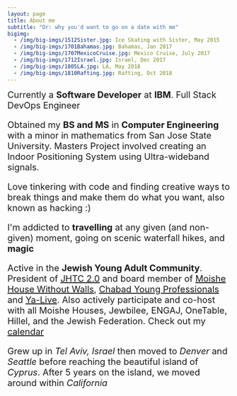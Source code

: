 ```yaml
---
layout: page
title: About me
subtitle: "Or: why you'd want to go on a date with me"
bigimg:
  - /img/big-imgs/1512Sister.jpg: Ice Skating with Sister, May 2015
  - /img/big-imgs/1701Bahamas.jpg: Bahamas, Jan 2017
  - /img/big-imgs/1707MexicoCruise.jpg: Mexico Cruise, July 2017
  - /img/big-imgs/1712Israel.jpg: Israel, Dec 2017
  - /img/big-imgs/1805LA.jpg: LA, May 2018
  - /img/big-imgs/1810Rafting.jpg: Rafting, Oct 2018
---
```


<div class="row">
    <span style="font-size: 20px;">
    <div class="col-sm-1 col-xs-1">
        <span class="fa fa-briefcase" style="font-size: 1.2em;"></span>
    </div>
    <div class="col-sm-offset-1 col-xs-offset-2">
        Currently a <b>Software Developer</b> at <b>IBM</b>. Full Stack DevOps Engineer
    </div>
    <p></p>
    <div class="col-sm-1 col-xs-1">
        <span class="fa fa-graduation-cap" style="font-size: 1.2em;"></span>
    </div>
    <div class="col-sm-offset-1 col-xs-offset-2">
        Obtained my <b>BS and MS</b> in <b>Computer Engineering</b> with a minor in mathematics from San Jose State University. Masters Project
        involved creating an Indoor Positioning System using Ultra-wideband signals.
    </div>
    <p></p>
    <div class="col-sm-1 col-xs-1">
        <span class="fa fa-code" style="font-size: 1.2em;"></span>
    </div>
    <div class="col-sm-offset-1 col-xs-offset-2">
        Love tinkering with code and finding creative ways to break things and make them do what you want, also known as hacking :)
    </div>
    <p></p>
    <div class="col-sm-1 col-xs-1">
        <span class="fa fa-heart" style="font-size: 1.2em;"></span>
    </div>
    <div class="col-sm-offset-1 col-xs-offset-2">
        I'm addicted to <b>travelling</b> at any given (and non-given) moment, going on scenic waterfall hikes, and <b>magic</b> <i class=
        "fas fa-magic"></i>
    </div>
    <p></p>
    <div class="col-sm-1 col-xs-1">
        <span class="fa fa-star-of-david" style="font-size: 1.2em;"></span>
    </div>
    <div class="col-sm-offset-1 col-xs-offset-2">
        Active in the <b>Jewish Young Adult Community</b>. President of <a href="http://www.jhtc.org/jhtc20-2/" target="_blank">JHTC 2.0</a>
        and board member of <a href="https://www.moishehouse.org/mhwow-2/" target="_blank">Moishe House Without Walls</a>, <a href=
        "https://www.siliconjew.com/" target="_blank">Chabad Young Professionals</a> and <a href=
        "https://www.jfssv.org/ya-live-young-adult-leadership-initiative.html" target="_blank">Ya-Live</a>. Also actively participate and
        co-host with all Moishe Houses, Jewbilee, ENGAJ, OneTable, Hillel, and the Jewish Federation. Check out my <a href=
        "https://saarx.com/cal/">calendar</a>
    </div>
    <p></p>
    <div class="col-sm-1 col-xs-1">
        <span class="fa fa-globe about-icon" style="font-size: 1.2em;"></span>
    </div>
    <div class="col-sm-offset-1 col-xs-offset-2">
        Grew up in <i>Tel Aviv, Israel</i> then moved to <i>Denver</i> and <i>Seattle</i> before reaching the beautiful island of <i>Cyprus</i>.
        After 5 years on the island, we moved around within <i>California</i>
    </div>
    </span>
</div>